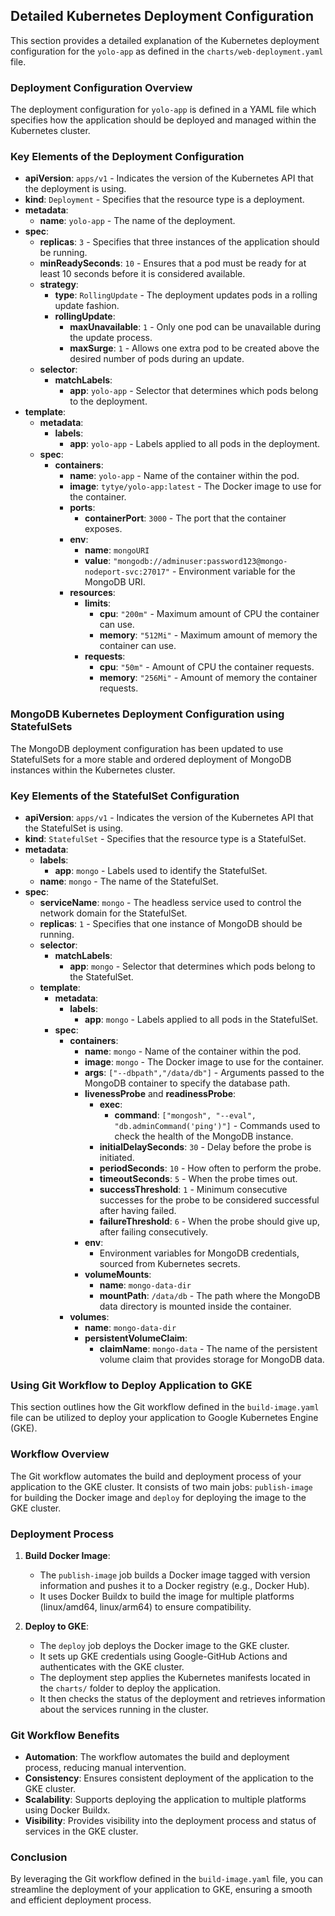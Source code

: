 ## Detailed Kubernetes Deployment Configuration

This section provides a detailed explanation of the Kubernetes deployment configuration for the `yolo-app` as defined in the `charts/web-deployment.yaml` file.

### Deployment Configuration Overview

The deployment configuration for `yolo-app` is defined in a YAML file which specifies how the application should be deployed and managed within the Kubernetes cluster.

### Key Elements of the Deployment Configuration

- **apiVersion**: `apps/v1` - Indicates the version of the Kubernetes API that the deployment is using.
- **kind**: `Deployment` - Specifies that the resource type is a deployment.
- **metadata**:
  - **name**: `yolo-app` - The name of the deployment.
- **spec**:
  - **replicas**: `3` - Specifies that three instances of the application should be running.
  - **minReadySeconds**: `10` - Ensures that a pod must be ready for at least 10 seconds before it is considered available.
  - **strategy**:
    - **type**: `RollingUpdate` - The deployment updates pods in a rolling update fashion.
    - **rollingUpdate**:
      - **maxUnavailable**: `1` - Only one pod can be unavailable during the update process.
      - **maxSurge**: `1` - Allows one extra pod to be created above the desired number of pods during an update.
  - **selector**:
    - **matchLabels**:
      - **app**: `yolo-app` - Selector that determines which pods belong to the deployment.
- **template**:
  - **metadata**:
    - **labels**:
      - **app**: `yolo-app` - Labels applied to all pods in the deployment.
  - **spec**:
    - **containers**:
      - **name**: `yolo-app` - Name of the container within the pod.
      - **image**: `tytye/yolo-app:latest` - The Docker image to use for the container.
      - **ports**:
        - **containerPort**: `3000` - The port that the container exposes.
      - **env**:
        - **name**: `mongoURI`
        - **value**: `"mongodb://adminuser:password123@mongo-nodeport-svc:27017"` - Environment variable for the MongoDB URI.
      - **resources**:
        - **limits**:
          - **cpu**: `"200m"` - Maximum amount of CPU the container can use.
          - **memory**: `"512Mi"` - Maximum amount of memory the container can use.
        - **requests**:
          - **cpu**: `"50m"` - Amount of CPU the container requests.
          - **memory**: `"256Mi"` - Amount of memory the container requests.

### MongoDB Kubernetes Deployment Configuration using StatefulSets

The MongoDB deployment configuration has been updated to use StatefulSets for a more stable and ordered deployment of MongoDB instances within the Kubernetes cluster.

### Key Elements of the StatefulSet Configuration

- **apiVersion**: `apps/v1` - Indicates the version of the Kubernetes API that the StatefulSet is using.
- **kind**: `StatefulSet` - Specifies that the resource type is a StatefulSet.
- **metadata**:
  - **labels**:
    - **app**: `mongo` - Labels used to identify the StatefulSet.
  - **name**: `mongo` - The name of the StatefulSet.
- **spec**:
  - **serviceName**: `mongo` - The headless service used to control the network domain for the StatefulSet.
  - **replicas**: `1` - Specifies that one instance of MongoDB should be running.
  - **selector**:
    - **matchLabels**:
      - **app**: `mongo` - Selector that determines which pods belong to the StatefulSet.
  - **template**:
    - **metadata**:
      - **labels**:
        - **app**: `mongo` - Labels applied to all pods in the StatefulSet.
    - **spec**:
      - **containers**:
        - **name**: `mongo` - Name of the container within the pod.
        - **image**: `mongo` - The Docker image to use for the container.
        - **args**: `["--dbpath","/data/db"]` - Arguments passed to the MongoDB container to specify the database path.
        - **livenessProbe** and **readinessProbe**:
          - **exec**:
            - **command**: `["mongosh", "--eval", "db.adminCommand('ping')"]` - Commands used to check the health of the MongoDB instance.
          - **initialDelaySeconds**: `30` - Delay before the probe is initiated.
          - **periodSeconds**: `10` - How often to perform the probe.
          - **timeoutSeconds**: `5` - When the probe times out.
          - **successThreshold**: `1` - Minimum consecutive successes for the probe to be considered successful after having failed.
          - **failureThreshold**: `6` - When the probe should give up, after failing consecutively.
        - **env**:
          - Environment variables for MongoDB credentials, sourced from Kubernetes secrets.
        - **volumeMounts**:
          - **name**: `mongo-data-dir`
          - **mountPath**: `/data/db` - The path where the MongoDB data directory is mounted inside the container.
      - **volumes**:
        - **name**: `mongo-data-dir`
        - **persistentVolumeClaim**:
          - **claimName**: `mongo-data` - The name of the persistent volume claim that provides storage for MongoDB data.

### Using Git Workflow to Deploy Application to GKE

This section outlines how the Git workflow defined in the `build-image.yaml` file can be utilized to deploy your application to Google Kubernetes Engine (GKE).

### Workflow Overview

The Git workflow automates the build and deployment process of your application to the GKE cluster. It consists of two main jobs: `publish-image` for building the Docker image and `deploy` for deploying the image to the GKE cluster.

### Deployment Process

1. **Build Docker Image**:

   - The `publish-image` job builds a Docker image tagged with version information and pushes it to a Docker registry (e.g., Docker Hub).
   - It uses Docker Buildx to build the image for multiple platforms (linux/amd64, linux/arm64) to ensure compatibility.
2. **Deploy to GKE**:

   - The `deploy` job deploys the Docker image to the GKE cluster.
   - It sets up GKE credentials using Google-GitHub Actions and authenticates with the GKE cluster.
   - The deployment step applies the Kubernetes manifests located in the `charts/` folder to deploy the application.
   - It then checks the status of the deployment and retrieves information about the services running in the cluster.

### Git Workflow Benefits

- **Automation**: The workflow automates the build and deployment process, reducing manual intervention.
- **Consistency**: Ensures consistent deployment of the application to the GKE cluster.
- **Scalability**: Supports deploying the application to multiple platforms using Docker Buildx.
- **Visibility**: Provides visibility into the deployment process and status of services in the GKE cluster.

### Conclusion

By leveraging the Git workflow defined in the `build-image.yaml` file, you can streamline the deployment of your application to GKE, ensuring a smooth and efficient deployment process.
